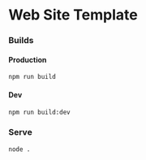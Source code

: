 # Web Site Template

### Builds

#### Production
```
npm run build
```

#### Dev
```
npm run build:dev
```

### Serve
```
node .
```